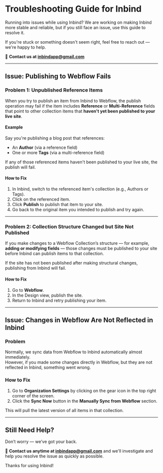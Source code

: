 # Troubleshooting Guide for Inbind

Running into issues while using Inbind? We are working on making Inbind more stable and reliable, but if you still face an issue, use this guide to resolve it.

If you're stuck or something doesn't seem right, feel free to reach out — we're happy to help.

📩 **Contact us at [inbindapp@gmail.com](mailto:inbindapp@gmail.com)**

---

## Issue: Publishing to Webflow Fails

### Problem 1: Unpublished Reference Items

When you try to publish an item from Inbind to Webflow, the publish operation may fail if the item includes **Reference** or **Multi-Reference** fields that point to other collection items that **haven't yet been published to your live site**.

#### Example

Say you're publishing a blog post that references:

- An **Author** (via a reference field)
- One or more **Tags** (via a multi-reference field)

If any of those referenced items haven't been published to your live site, the publish will fail.

#### How to Fix

1. In Inbind, switch to the referenced item's collection (e.g., Authors or Tags).
2. Click on the referenced item.
3. Click **Publish** to publish that item to your site.
4. Go back to the original item you intended to publish and try again.

---

### Problem 2: Collection Structure Changed but Site Not Published

If you make changes to a Webflow Collection’s structure — for example, **adding or modifying fields** — those changes must be published to your site before Inbind can publish items to that collection.

If the site has not been published after making structural changes, publishing from Inbind will fail.

#### How to Fix

1. Go to **Webflow**.
2. In the Design view, publish the site.
3. Return to Inbind and retry publishing your item.

---

## Issue: Changes in Webflow Are Not Reflected in Inbind

### Problem

Normally, we sync data from Webflow to Inbind automatically almost immediately.  
However, if you made some changes directly in Webflow, but they are not reflected in Inbind, something went wrong.

### How to Fix

1. Go to **Organization Settings** by clicking on the gear icon in the top right corner of the screen.
2. Click the **Sync Now** button in the **Manually Sync from Webflow** section.

This will pull the latest version of all items in that collection.

---

## Still Need Help?

Don’t worry — we’ve got your back.

📩 **Contact us anytime at [inbindapp@gmail.com](mailto:inbindapp@gmail.com)** and we'll investigate and help you resolve the issue as quickly as possible.

Thanks for using Inbind!
